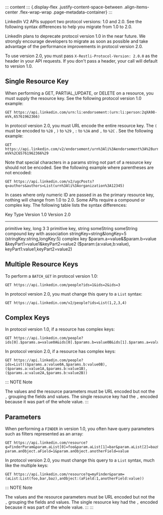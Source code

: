 ::: content
::: {.display-flex .justify-content-space-between .align-items-center .flex-wrap-wrap .page-metadata-container}
:::

LinkedIn V2 APIs support two protocol versions: 1.0 and 2.0. See the
following syntax differences to help you migrate from 1.0 to 2.0.

LinkedIn plans to deprecate protocol version 1.0 in the near future. We
strongly encourage developers to migrate as soon as possible and take
advantage of the performance improvements in protocol version 2.0.

To use version 2.0, you must pass ` X-Restli-Protocol-Version: 2.0.0 `
as the header in your API requests. If you don\'t pass a header, your
call will default to version 1.0.

## Single Resource Key

When performing a GET, PARTIAL_UPDATE, or DELETE on a resource, you must
supply the resource key. See the following protocol version 1.0 example:

``` lang-https
GET https://api.linkedin.com/urn:li:endorsement:(urn:li:person:2qXA98-mVk,65761962366)
```

In protocol version 2.0, you must URL encode the entire resource key.
The ` ( ` must be encoded to ` %28 ` , ` ) ` to ` %29 ` , ` : ` to
` %3A ` and ` , ` to ` %2C ` . See the following example:

``` lang-https
GET https://api.linkedin.com/v2/endorsement/urn%3Ali%3Aendorsement%3A%28urn%3Ali%3Aperson%3A2qXA98-mVk%2C65761962366%29
```

Note that special characters in a params string not part of a resource
key should not be encoded. See the following example where parentheses
are not encoded:

``` lang-https
GET https://api.linkedin.com/v2/ugcPosts?q=authors&authors=List(urn%3Ali%3Aorganization%3A12345)
```

In cases where only numeric ID are passed in as the primary resource
key, nothing will change from 1.0 to 2.0. Some APIs require a compound
or complex key. The following table lists the syntax differences:

  Key Type                        Version 1.0                                                        Version 2.0
  ------------------------------- ------------------------------------------------------------------ --------------------------------------------------------------
  primitive key, long             3                                                                  3
  primitive key, string           someString                                                         someString
  compound key with association   stringKey=string&longKey=5                                         (stringKey:string,longKey:5)
  complex key                     \$param.a=value&\$param.b=value &keyPart1=value1&keyPart2=value2   (\$param:(a:value,b:value), keyPart1:value1,keyPart2=value2)

## Multiple Resource Keys

To perform a ` BATCH_GET ` in protocol version 1.0:

``` lang-https
GET https://api.linkedin.com/people?ids=1&ids=2&ids=3
```

In protocol version 2.0, you must change this query to a ` List `
syntax:

``` lang-https
GET https://api.linkedin.com/v2/people?ids=List(1,2,3,4)
```

## Complex Keys

In protocol version 1.0, if a resource has complex keys:

``` lang-https
GET https://api.linkedin.com/people?ids[0].$params.a=value0A&ids[0].$params.b=value0B&ids[1].$params.a=value1A&ids[1].$params.b=value1B&ids[2].$params.a=value2A&ids[2].$params.b=value2B
```

In protocol version 2.0, if a resource has complex keys:

``` lang-https
GET https://api.linkedin.com/people?ids=List(($params.a:value0A,$params.b:value0B),($params.a:value1A,$params.b:value1B),($params.a:value2A,$params.b:value2B))
```

::: NOTE
Note

The values and the resource parameters must be URL encoded but not the
` , ` grouping the fields and values. The single resource key had the
` , ` encoded because it was part of the whole value.
:::

## Parameters

When performing a ` FINDER ` in version 1.0, you often have query
parameters such as filters represented as an array:

``` lang-https
GET https://api.linkedin.com/resource?q=FinderParam&param.aList[0]=foo&param.aList[1]=bar&param.aList[2]=baz& param.anObject.aField=1&param.anObject.anotherField=value
```

In protocol version 2.0, you must change this query to a ` List `
syntax, much like the multiple keys:

``` lang-https
GET https://api.linkedin.com/resource?q=myFinder&param=(aList:List(foo,bar,baz),anObject:(aField:1,anotherField:value))
```

::: NOTE
Note

The values and the resource parameters must be URL encoded but not the
` , ` grouping the fields and values. The single resource key had the
` , ` encoded because it was part of the whole value.
:::
:::
